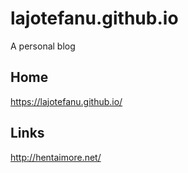 # lajotefanu.github.io
A personal blog

## Home
<https://lajotefanu.github.io/>

## Links
<http://hentaimore.net/>
